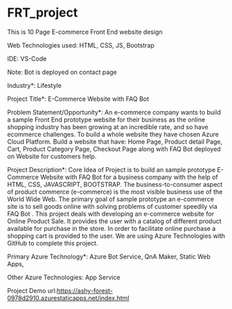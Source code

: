 # FRT_project


This is 10 Page E-commerce Front End website design

Web Technologies used: HTML, CSS, JS, Bootstrap

IDE: VS-Code

Note: Bot is deployed on contact page

Industry*: Lifestyle

Project Title*: E-Commerce Website with FAQ Bot

Problem Statement/Opportunity*: An e-commerce company wants to build a sample Front End prototype website for their business as the online shopping industry has been growing at an incredible rate, and so have ecommerce challenges. To build a whole website they have chosen Azure Cloud Platform. Build a website that have: Home Page, Product detail Page, Cart, Product Category Page, Checkout Page along with FAQ Bot deployed on Website for customers help.

Project Description*: Core Idea of Project is to build an sample prototype E-Commerce Website with FAQ Bot for a business company with the help of HTML, CSS, JAVASCRIPT, BOOTSTRAP. The business-to-consumer aspect of product commerce (e-commerce) is the most visible business use of the World Wide Web. The primary goal of sample prototype an e-commerce site is to sell goods online with solving problems of customer speedily via FAQ Bot . This project deals with developing an e-commerce website for Online Product Sale. It provides the user with a catalog of different product available for purchase in the store. In order to facilitate online purchase a shopping cart is provided to the user. We are using Azure Technologies with GitHub to complete this project.

Primary Azure Technology*: Azure Bot Service, QnA Maker, Static Web Apps,

Other Azure Technologies: App Service

Project Demo url:https://ashy-forest-0978d2910.azurestaticapps.net/index.html
